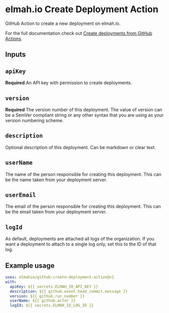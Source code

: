 # elmah.io Create Deployment Action

GitHub Action to create a new deployment on elmah.io.

For the full documentation check out [Create deployments from GitHub Actions](https://docs.elmah.io/create-deployments-from-github-actions/).

## Inputs

## `apiKey`

**Required** An API key with permission to create deployments.

## `version`

**Required** The version number of this deployment. The value of version can be a SemVer compliant string or any other syntax that you are using as your version numbering scheme.

## `description`

Optional description of this deployment. Can be markdown or clear text.

## `userName`

The name of the person responsible for creating this deployment. This can be the name taken from your deployment server.

## `userEmail`

The email of the person responsible for creating this deployment. This can be the email taken from your deployment server.

## `logId`

As default, deployments are attached all logs of the organization. If you want a deployment to attach to a single log only, set this to the ID of that log.

## Example usage

```yml
uses: elmahio/github-create-deployment-action@v1
with:
  apiKey: ${{ secrets.ELMAH_IO_API_KEY }}
  description: ${{ github.event.head_commit.message }}
  version: ${{ github.run_number }}
  userName: ${{ github.actor }}
  logId: ${{ secrets.ELMAH_IO_LOG_ID }}
```